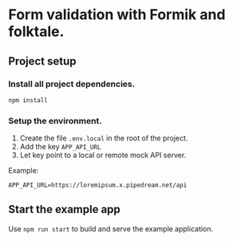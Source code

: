 # Form validation with Formik and folktale.

## Project setup

### Install all project dependencies.
```bash
npm install
```

### Setup the environment.
1. Create the file `.env.local` in the root of the project.
2. Add the key `APP_API_URL`
3. Let key point to a local or remote mock API server.

Example:
```dotenv
APP_API_URL=https://loremipsum.x.pipedream.net/api
```

## Start the example app

Use `npm run start` to build and serve the example application.
